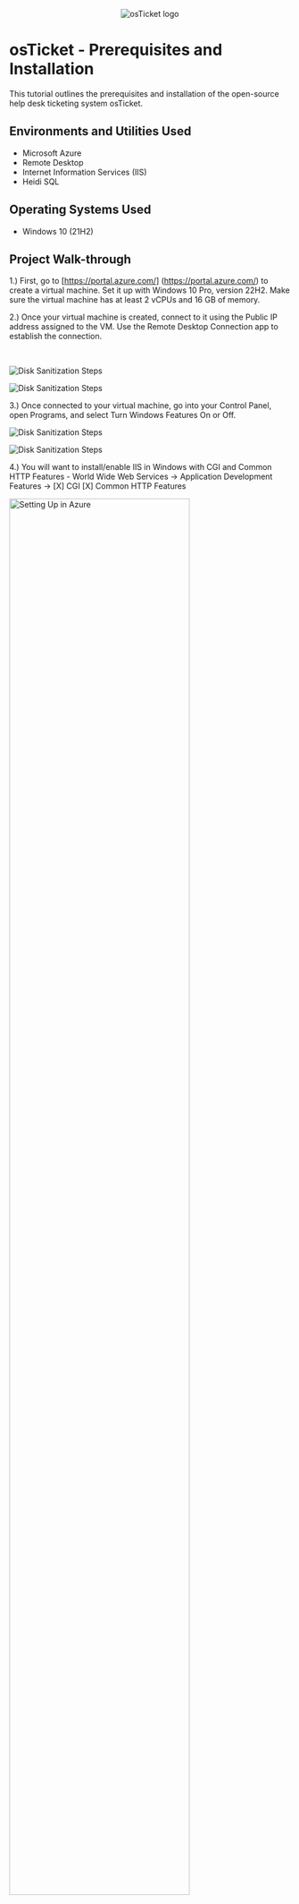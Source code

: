 <p align="center">
<img src="https://i.imgur.com/Clzj7Xs.png" alt="osTicket logo"/>
</p>

<h1>osTicket - Prerequisites and Installation</h1>
This tutorial outlines the prerequisites and installation of the open-source help desk ticketing system osTicket.<br />



<h2>Environments and Utilities Used</h2>

- Microsoft Azure 
- Remote Desktop
- Internet Information Services (IIS)
- Heidi SQL
<h2>Operating Systems Used </h2>

- Windows 10</b> (21H2)

<h2>Project Walk-through</h2>

1.) First, go to [https://portal.azure.com/] (https://portal.azure.com/) to create a virtual machine. Set it up with Windows 10 Pro, version 22H2. Make sure the virtual machine has at least 2 vCPUs and 16 GB of memory.



2.) Once your virtual machine is created, connect to it using the Public IP address assigned to the VM. Use the Remote Desktop Connection app to establish the connection.
</p>
<br />

<p>
<img src="https://i.imgur.com/MAhXK2e.png" alt="Disk Sanitization Steps" style="max-width: 80%; height: auto;">

</p>
<p>
<p>
<img src="https://i.imgur.com/Zf2jw07.png" alt="Disk Sanitization Steps" style="max-width: 40%; height: auto;">

</p>
<p>
3.) Once connected to your virtual machine, go into your Control Panel, open Programs, and select Turn Windows Features On or Off.

<p>
<img src="https://i.imgur.com/fGXMpx4.png" alt="Disk Sanitization Steps" style="max-width: 40%; height: auto;">

</p>
<p>
<p>
<img src="https://i.imgur.com/LBGkAw6.png" alt="Disk Sanitization Steps" style="max-width: 40%; height: auto;">

</p>
<p>
4.) You will want to install/enable IIS in Windows with CGI and Common HTTP Features
- World Wide Web Services -> Application Development Features ->
[X] CGI
[X] Common HTTP Features
<p>
<img src="https://imgur.com/6Y6VzZH.png" height="80%" width="80%" alt="Setting Up in Azure"/>
</p>
<p>
<p>
<img src="https://i.imgur.com/pbPeHb1.png" alt="Disk Sanitization Steps" style="max-width: 40%; height: auto;">

</p>
<p>
To ensure the IIS is installed/enabled, go to the internet browser and search for 127.0.0.1 also known as the "loopback IP".
It should look something like this:
<p>
<img src="https://imgur.com/XdKGpGl.png" height="80%" width="80%" alt="Setting Up in Azure"/>
</p>
<p>
5.)With IIS enabled, download and install PHP Manager for IIS from the installation files, then follow the installation wizard to complete the setup.
<img src="https://imgur.com/RuAUGw1.png" height="80%" width="80%" alt="Setting Up in Azure"/>
  
6.) Next from the Installation Files, download and install the Rewrite Module.
<img src="https://imgur.com/465p9DH.png" height="80%" width="80%" alt="Setting Up in Azure"/>

7.) Create a folder in the C drive called PHP.
8.) From the installation files, download PHP files and extract its contents into C:\PHP.  

If a warning appears, select "Keep" to proceed.
<p>
<img src="https://i.imgur.com/xZv1Yhw.png" alt="Disk Sanitization Steps" style="max-width: 40%; height: auto;">

</p>
<p>
<p>
<img src="https://i.imgur.com/YwBhqo0.png" alt="Disk Sanitization Steps" style="max-width: 40%; height: auto;">

</p>
<p>

9.) After downloading and extracting the ZIP file into the PHP folder on the C: drive, download and install Microsoft C++ from the installation files. Follow the setup wizard to complete the installation.
<img src="https://imgur.com/SocF97p.png" height="80%" width=80% alt="Setting Up in Azure"/>

10.) Download and install MySQL
<img src="https://imgur.com/dFdQagT.png" height="80%" width="80%" alt="Setting Up in Azure"/>

Run the setup wizard:
Typical Setup ->
Launch Configuration Wizard (after install) ->
Standard Configuration ->

Make the new root password: Password1
<p>
<img src="https://imgur.com/SeJVW6M.png" height="80%" width="80%" alt="Setting Up in Azure"/>

</p>
<p>

</p>
<p>
11.) Now that we have the files downloaded and installed we will want to search for IIS in the Windows search bar. Open IIS as an Admin.
<p>
<img src="https://imgur.com/gFmrka6.png" height=80% width=80% alt="Setting Up in Azure"/>

</p>
<p>
12.) We will now want to register PHP from within IIS.
<p>
<img src="https://imgur.com/nlD4F1L.png" height="80%" width="80%" alt="Setting Up in Azure"/>
</p>
<p>
  
Restart the IIS server.
<p>
<img src="https://imgur.com/F83Qw2a.png" height="80%" width="80%" alt="Setting Up in Azure"/>
</p>
<p>
13.) Install osTicket 
-Download osTicket from the Installation Files Folder
-Extract and copy the "upload" folder to c:\inetpub\wwwroot
-Within c:\inetpub\root, Rename "upload" to "osTicket"
  <img src="https://imgur.com/op4Cs2g.png" height="80%" width="80%" alt="Setting Up in Azure"/>

Reload IIS again.
 On IIS go to Sites> Default > osTicket
-On the right, click “Browse *:80”
<p>
<img src="https://imgur.com/JnqQOJD.png" height="80%" width="80%" alt="Setting Up in Azure"/>
</p>
<p>
Some extensions are not enabled on the osTicket browser.
<p>
<img src="https://i.imgur.com/eJIsGTn.png" alt="Disk Sanitization Steps" style="max-width: 40%; height: auto;">

</p>
<p>
To enable the extensions:  

1. Open IIS and navigate to Sites → Default → osTicket.  
2. Double-click PHP Manager.  
3. Select "Enable or disable an extension."

</p>
<p>
<p>
<img src="https://i.imgur.com/uigyKjb.png" alt="Disk Sanitization Steps" style="max-width: 40%; height: auto;">

</p>
<p>
We will want to enable three extensions from here.
1.) php_imap.dll
2.) php_intl.dll
3.) php_opcache.dll
<p>
<img src="https://i.imgur.com/cOem7Nb.png" alt="Disk Sanitization Steps" style="max-width: 40%; height: auto;">

</p>
<p>
15. Once those extensions are enabled in IIS, the next step is to rename a file in the **osTicket** folder.  

1. Open File Explorer and navigate to:  
   C:\inetpub\wwwroot\osTicket\include\ost-sample config.php  
2. Rename ost-sampleconfig.php to ost-config.php.  
3. Right-click the renamed file and select Properties.  
4. Go to the Security tab, click Advanced, and disable inheritance.  
5. Choose to remove all inherited permissions from this object.  
6. Click Add to set new permissions.
<p>
<img src="https://i.imgur.com/VPZvOdo.png" alt="Disk Sanitization Steps" style="max-width: 40%; height: auto;">

</p>
<p>
Select a principal
<p>
<img src="https://i.imgur.com/PoGk34d.png" alt="Disk Sanitization Steps" style="max-width: 40%; height: auto;">

</p>
<p>
Type "Everyone" in the box.
<p>
<img src="https://imgur.com/F4H3ppM.png" height="40%" width="40%" alt="Disk Sanitization Steps"/>
</p>
<p>
Make sure "Full Control" and all other checkboxes are selected.
<p>
<img src="https://imgur.com/rbbGqwB.png" height="40%" width="40%" alt="Disk Sanitization Steps"/>
</p>
<p>
Click Apply and Ok.
<p>
<img src="https://i.imgur.com/saRO3y5.png" alt="Disk Sanitization Steps" style="max-width: 40%; height: auto;">

</p>
<p>
Once complete, continue setting up osTicket in the browser. Click Continue and fill out the required fields, except for Database Settings.
Next, download and install HeidiSQL from the installation files.
<p>
<img src="https://i.imgur.com/i7a4gWC.png" alt="Disk Sanitization Steps" style="max-width: 40%; height: auto;">

</p>
<p>
Once the program is open, we will create a new session.
<p>
<img src="https://i.imgur.com/g5M1i61.png" alt="Disk Sanitization Steps" style="max-width: 40%; height: auto;">

<p>
Be sure the username is set to **root** and the password to **Password1**.
<p>
<img src="https://i.imgur.com/LEAZNOc.png" alt="Disk Sanitization Steps" style="max-width: 40%; height: auto;">

</p>
<p>
After connecting to the session, return to the browser to continue the setup. In **Database Settings**, set the username to **"root"** and the password to **"Password1."**  

Next, create a new database in HeidiSQL:  
1. In HeidiSQL, right-click on *Unnamed" in the left panel.  
2. Select "Create new" → "Database."
3. Name the database osTicket and complete the setup.  

After creating the database, go back to the osTicket** setup page in the browser and enter osTicket** in the MySQL Database field.
<img src="https://i.imgur.com/0rG1AJm.png" alt="Disk Sanitization Steps" style="max-width: 40%; height: auto;">

</p>
<p>
The final step is cleanup. Delete the **setup** folder from your system:  

- Delete: C:\inetpub\wwwroot\osTicket\setup*  
  *(Only delete the setup folder—do not remove anything else.)*  

Then, set the ost-config.php** file permissions back to "Read" only".
<img src="https://i.imgur.com/wFr0pkK.png" alt="Disk Sanitization Steps" style="max-width: 40%; height: auto;">

</p>
<p>
<p>
<img src="https://i.imgur.com/jsJOPyn.png" alt="Disk Sanitization Steps" style="max-width: 40%; height: auto;">

</p>
<p>
The final step is to log in to osTicket through the browser.
<p>
<img src="https://i.imgur.com/uHVdDsx.png" alt="Disk Sanitization Steps" style="max-width: 40%; height: auto;">

</p>
<p>
<h2>osTicket Installed!</h2>
